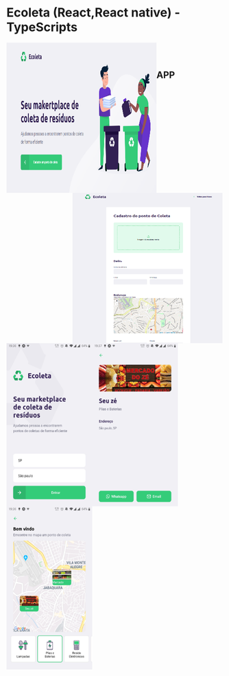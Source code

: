 # Ecoleta (React,React native) - TypeScripts
<img src="https://github.com/raphaom35/Ecoleta/blob/master/imgs/web1.PNG" width="350" height="350" align="left"/> 
<img src="https://github.com/raphaom35/Ecoleta/blob/master/imgs/web2.PNG" width="350" height="350" align="right"/>
<br><br>
<h2>APP</h2>
<img src="https://github.com/raphaom35/Ecoleta/blob/master/imgs/mobile1.jpg" width="200" height="380" align="left"/>
<img src="https://github.com/raphaom35/Ecoleta/blob/master/imgs/mobile2.jpg" width="200" height="380" align="center"/>
<img src="https://github.com/raphaom35/Ecoleta/blob/master/imgs/mobile3.jpg" width="200" height="380" align="center" />
